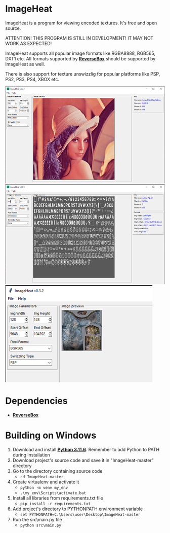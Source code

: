 # ImageHeat
ImageHeat is a program for viewing encoded textures.
It's free and open source.

ATTENTION! THIS PROGRAM IS STILL IN DEVELOPMENT!
IT MAY NOT WORK AS EXPECTED!

ImageHeat supports all popular image formats like RGBA8888, RGB565, DXT1 etc.
All formats supported by **[ReverseBox](https://github.com/bartlomiejduda/ReverseBox)** should be supported by ImageHeat as well.

There is also support for texture unswizzlig for popular platforms like PSP, PS2, PS3, PS4, XBOX etc.

<img src="src\data\img\usage.png">
<img src="src\data\img\usage2.png">
<img src="src\data\img\usage3.png">


# Dependencies

* **[ReverseBox](https://github.com/bartlomiejduda/ReverseBox)**


# Building on Windows

1. Download and install  **[Python 3.11.6](https://www.python.org/downloads/release/python-3116/)**. Remember to add Python to PATH during installation
2. Download project's source code and save it in "ImageHeat-master" directory
3. Go to the directory containing source code
   - ```cd ImageHeat-master```
4. Create virtualenv and activate it
   - ```python -m venv my_env```
   - ```.\my_env\Scripts\activate.bat```
5. Install all libraries from requirements.txt file
   - ```pip install -r requirements.txt```
6. Add project's directory to PYTHONPATH environment variable
   - ```set PYTHONPATH=C:\Users\user\Desktop\ImageHeat-master```
7. Run the src\main.py file
   - ```python src\main.py```
